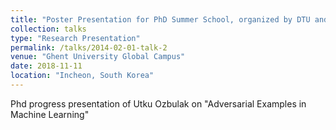 ```yaml
---
title: "Poster Presentation for PhD Summer School, organized by DTU and DIKU"
collection: talks
type: "Research Presentation"
permalink: /talks/2014-02-01-talk-2
venue: "Ghent University Global Campus"
date: 2018-11-11
location: "Incheon, South Korea"
---
```


Phd progress presentation of Utku Ozbulak on "Adversarial Examples in Machine Learning"
